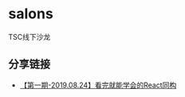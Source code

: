 # salons
TSC线下沙龙

## 分享链接
* [【第一期-2019.08.24】看完就能学会的React同构](https://github.com/tsc-space/salons/issues/1)
